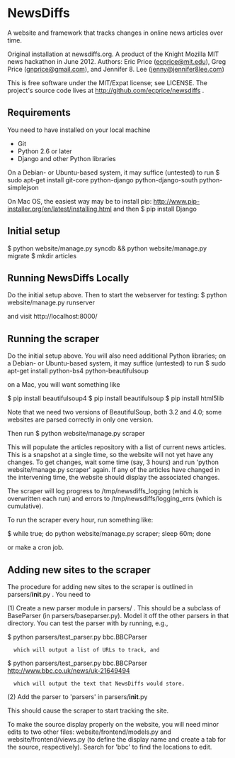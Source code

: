 NewsDiffs
==========

A website and framework that tracks changes in online news articles over time.

Original installation at newsdiffs.org.
A product of the Knight Mozilla MIT news hackathon in June 2012.
Authors: Eric Price (ecprice@mit.edu), Greg Price (gnprice@gmail.com),
 and Jennifer 8. Lee (jenny@jennifer8lee.com)

This is free software under the MIT/Expat license; see LICENSE.
The project's source code lives at http://github.com/ecprice/newsdiffs .


Requirements
------------

You need to have installed on your local machine
* Git
* Python 2.6 or later
* Django and other Python libraries

On a Debian- or Ubuntu-based system, it may suffice (untested) to run
  $ sudo apt-get install git-core python-django python-django-south python-simplejson

On Mac OS, the easiest way may be to install pip:
  http://www.pip-installer.org/en/latest/installing.html
and then
  $ pip install Django


Initial setup
-------------

  $ python website/manage.py syncdb && python website/manage.py migrate
  $ mkdir articles


Running NewsDiffs Locally
-------------------------

Do the initial setup above.  Then to start the webserver for testing:
  $ python website/manage.py runserver

and visit http://localhost:8000/


Running the scraper
-------------------

Do the initial setup above.  You will also need additional Python
libraries; on a Debian- or Ubuntu-based system, it may suffice
(untested) to run
  $ sudo apt-get install python-bs4 python-beautifulsoup

on a Mac, you will want something like

 $ pip install beautifulsoup4
 $ pip install beautifulsoup
 $ pip install html5lib

Note that we need two versions of BeautifulSoup, both 3.2 and 4.0;
some websites are parsed correctly in only one version.

Then run
  $ python website/manage.py scraper

This will populate the articles repository with a list of current news
articles.  This is a snapshot at a single time, so the website will
not yet have any changes. To get changes, wait some time (say, 3
hours) and run 'python website/manage.py scraper' again.  If any of
the articles have changed in the intervening time, the website should
display the associated changes.

The scraper will log progress to /tmp/newsdiffs_logging (which is
overwritten each run) and errors to /tmp/newsdiffs/logging_errs (which
is cumulative).

To run the scraper every hour, run something like:

 $ while true; do python website/manage.py scraper; sleep 60m; done

or make a cron job.

Adding new sites to the scraper
-------------------------------

The procedure for adding new sites to the scraper is outlined in
parsers/__init__.py .  You need to

  (1) Create a new parser module in parsers/ .  This should be a
      subclass of BaseParser (in parsers/baseparser.py).  Model it off
      the other parsers in that directory.  You can test the parser
      with by running, e.g.,

$ python parsers/test_parser.py bbc.BBCParser

      which will output a list of URLs to track, and

$ python parsers/test_parser.py bbc.BBCParser http://www.bbc.co.uk/news/uk-21649494

      which will output the text that NewsDiffs would store.

  (2) Add the parser to 'parsers' in parsers/__init__.py

This should cause the scraper to start tracking the site.

To make the source display properly on the website, you will need
minor edits to two other files: website/frontend/models.py and
website/frontend/views.py (to define the display name and create a tab
for the source, respectively).  Search for 'bbc' to find the locations
to edit.
